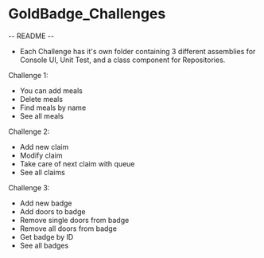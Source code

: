 # GoldBadge_Challenges

-- README --

- Each Challenge has it's own folder containing 3 different assemblies for Console UI, Unit Test, and a class component for Repositories.

Challenge 1: 
- You can add meals
- Delete meals
- Find meals by name
- See all meals

Challenge 2:
- Add new claim
- Modify claim
- Take care of next claim with queue
- See all claims

Challenge 3:
- Add new badge
- Add doors to badge
- Remove single doors from badge
- Remove all doors from badge
- Get badge by ID
- See all badges
